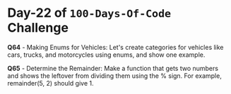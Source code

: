 # Day-22 of `100-Days-Of-Code` Challenge

**Q64** - Making Enums for Vehicles: Let's create categories for vehicles like cars, trucks, and motorcycles using enums, and show one example.

**Q65** - Determine the Remainder: Make a function that gets two numbers and shows the leftover from dividing them using the % sign. For example, remainder(5, 2) should give 1.
 
 


 